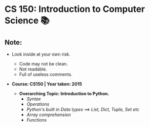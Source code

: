 # CS 150: Introduction to Computer Science :books:

## Note:
* Look inside at your own risk.
  * Code may not be clean.
  * Not readable.
  * Full of useless comments.

* **Course: CS150 \| Year taken: 2015**
    * **Overarching Topic: Introduction to Python.**
      * *Syntax*
      * *Operations*
      * *Python's built in Data types ==> List, Dict, Tuple, Set etc*
      * *Array comprehension*
      * *Functions*
